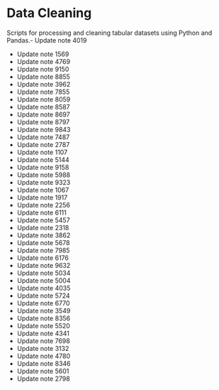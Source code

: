 # Data Cleaning

Scripts for processing and cleaning tabular datasets using Python and Pandas.- Update note 4019
- Update note 1569
- Update note 4769
- Update note 9150
- Update note 8855
- Update note 3962
- Update note 7855
- Update note 8059
- Update note 8587
- Update note 8697
- Update note 8797
- Update note 9843
- Update note 7487
- Update note 2787
- Update note 1107
- Update note 5144
- Update note 9158
- Update note 5988
- Update note 9323
- Update note 1067
- Update note 1917
- Update note 2256
- Update note 6111
- Update note 5457
- Update note 2318
- Update note 3862
- Update note 5678
- Update note 7985
- Update note 6176
- Update note 9632
- Update note 5034
- Update note 5004
- Update note 4035
- Update note 5724
- Update note 6770
- Update note 3549
- Update note 8356
- Update note 5520
- Update note 4341
- Update note 7698
- Update note 3132
- Update note 4780
- Update note 8346
- Update note 5601
- Update note 2798
